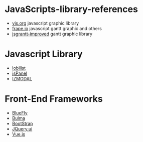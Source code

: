 # JavaScripts-library-references


* [vis.org](http://visjs.org) javascript graphic library
* [frape.io](https://frappe.io) javascript gantt graphic and others
* [jsgrantt-improved](https://jsganttimproved.github.io/jsgantt-improved/) gantt graphic library

# Javascript Library
  * [lobilist](https://lobianijs.com)
  * [jsPanel](https://jspanel.de/index.html)
  * [IZMODAL](http://izimodal.marcelodolce.com)
  
# Front-End Frameworks
  * [BlueFly](https://buefy.org)
  * [Bulma](https://bulma.io)
  * [BootStrap](https://getbootstrap.com)
  * [JQuery.ui](https://jqueryui.com)
  * [Vue.js](https://012.vuejs.org)
